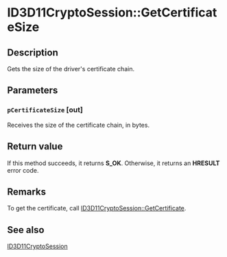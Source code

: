 # ID3D11CryptoSession::GetCertificateSize

## Description

Gets the size of the driver's certificate chain.

## Parameters

### `pCertificateSize` [out]

Receives the size of the certificate chain, in bytes.

## Return value

If this method succeeds, it returns **S_OK**. Otherwise, it returns an **HRESULT** error code.

## Remarks

To get the certificate, call [ID3D11CryptoSession::GetCertificate](https://learn.microsoft.com/windows/desktop/api/d3d11/nf-d3d11-id3d11cryptosession-getcertificate).

## See also

[ID3D11CryptoSession](https://learn.microsoft.com/windows/desktop/api/d3d11/nn-d3d11-id3d11cryptosession)